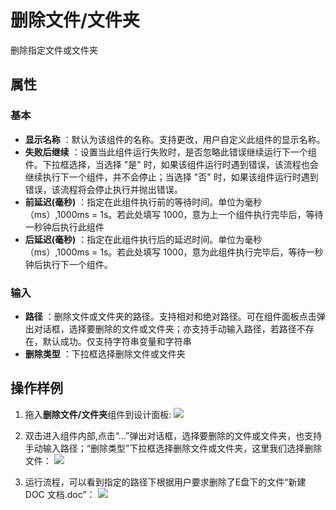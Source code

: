 # 删除文件/文件夹

删除指定文件或文件夹

## 属性

### 基本

- **显示名称** ：默认为该组件的名称。支持更改，用户自定义此组件的显示名称。
- **失败后继续** ：设置当此组件运行失败时，是否忽略此错误继续运行下一个组件。下拉框选择，当选择 "是" 时，如果该组件运行时遇到错误，该流程也会继续执行下一个组件，并不会停止；当选择 "否" 时，如果该组件运行时遇到错误，该流程将会停止执行并抛出错误。
- **前延迟(毫秒)** ：指定在此组件执行前的等待时间。单位为毫秒（ms）,1000ms = 1s。若此处填写 1000，意为上一个组件执行完毕后，等待一秒钟后执行此组件
- **后延迟(毫秒)** ：指定在此组件执行后的延迟时间。单位为毫秒（ms）,1000ms = 1s。若此处填写 1000，意为此组件执行完毕后，等待一秒钟后执行下一个组件。

### 输入

- **路径** ：删除文件或文件夹的路径。支持相对和绝对路径。可在组件面板点击弹出对话框，选择要删除的文件或文件夹；亦支持手动输入路径，若路径不存在，默认成功。仅支持字符串变量和字符串
- **删除类型** ：下拉框选择删除文件或文件夹

## 操作样例

1. 拖入**删除文件/文件夹**组件到设计面板:
![](https://docimages.blob.core.chinacloudapi.cn/images/Activities/deleteFile-1.png)

2. 双击进入组件内部,点击“...”弹出对话框，选择要删除的文件或文件夹，也支持手动输入路径；“删除类型”下拉框选择删除文件或文件夹，这里我们选择删除文件：
![](https://docimages.blob.core.chinacloudapi.cn/images/Activities/deleteFile-2.png)

3. 运行流程，可以看到指定的路径下根据用户要求删除了E盘下的文件“新建 DOC 文档.doc”：
![](https://docimages.blob.core.chinacloudapi.cn/images/Activities/deleteFile-2.png)
